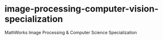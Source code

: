 # image-processing-computer-vision-specialization
MathWorks Image Processing  &amp; Computer Science Specialization
